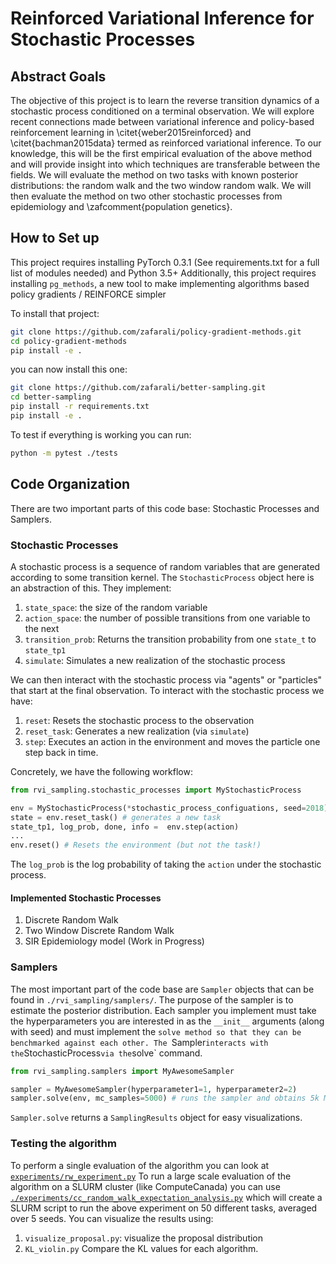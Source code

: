 # Reinforced Variational Inference for Stochastic Processes

## Abstract Goals
The objective of this project is to learn the reverse transition dynamics of a stochastic process conditioned on a terminal observation. We will explore recent connections made between variational inference and policy-based reinforcement learning in \citet{weber2015reinforced} and \citet{bachman2015data} termed as reinforced variational inference. To our knowledge, this will be the first empirical evaluation of the above method and will provide insight into which techniques are transferable between the fields. We will evaluate the method on two tasks with known posterior distributions: the random walk and the two window random walk. We will then evaluate the method on two other stochastic processes from epidemiology and \zafcomment{population genetics}.

## How to Set up

This project requires installing PyTorch 0.3.1 (See requirements.txt for a full list of modules needed) and Python 3.5+
Additionally, this project requires installing `pg_methods`, a new tool to make implementing algorithms based policy gradients / REINFORCE simpler

To install that project:

```bash
git clone https://github.com/zafarali/policy-gradient-methods.git
cd policy-gradient-methods
pip install -e .
```

you can now install this one:

```bash
git clone https://github.com/zafarali/better-sampling.git
cd better-sampling
pip install -r requirements.txt
pip install -e .
```

To test if everything is working you can run:

```bash
python -m pytest ./tests
```

## Code Organization

There are two important parts of this code base: Stochastic Processes and Samplers.

### Stochastic Processes

A stochastic process is a sequence of random variables that are generated according to some transition kernel. The `StochasticProcess` object here is an abstraction of this.
They implement:

1. `state_space`: the size of the random variable 
2. `action_space`: the number of possible transitions from one variable to the next
4. `transition_prob`: Returns the transition probability from one `state_t` to `state_tp1` 
5. `simulate`: Simulates a new realization of the stochastic process

We can then interact with the stochastic process via "agents" or "particles" that start at the final observation. To interact with the stochastic process we have:

1. `reset`: Resets the stochastic process to the observation
2. `reset_task`: Generates a new realization (via `simulate`)
3. `step`: Executes an action in the environment and moves the particle one step back in time.

Concretely, we have the following workflow:

```python
from rvi_sampling.stochastic_processes import MyStochasticProcess

env = MyStochasticProcess(*stochastic_process_configuations, seed=2018)
state = env.reset_task() # generates a new task
state_tp1, log_prob, done, info =  env.step(action)
...
env.reset() # Resets the environment (but not the task!)
```

The `log_prob` is the log probability of taking the `action` under the stochastic process.

#### Implemented Stochastic Processes

1. Discrete Random Walk
2. Two Window Discrete Random Walk
3. SIR Epidemiology model (Work in Progress)

### Samplers

The most important part of the code base are `Sampler` objects that can be found in `./rvi_sampling/samplers/`.
The purpose of the sampler is to estimate the posterior distribution. Each sampler you implement must take the hyperparameters you are interested in as the `__init__` arguments (along with seed) and must implement the `solve
 method so that they can be benchmarked against each other. The `Sampler` interacts with the `StochasticProcess` via the `solve` command.
 
```python
from rvi_sampling.samplers import MyAwesomeSampler

sampler = MyAwesomeSampler(hyperparameter1=1, hyperparameter2=2)
sampler.solve(env, mc_samples=5000) # runs the sampler and obtains 5k MC Samples
```

`Sampler.solve` returns a `SamplingResults` object for easy visualizations.

### Testing the algorithm

To perform a single evaluation of the algorithm you can look at [`experiments/rw_experiment.py`](./experiments/rw_experiment.py)
To run a large scale evaluation of the algorithm on a SLURM cluster (like ComputeCanada) you can use [`./experiments/cc_random_walk_expectation_analysis.py`](./experiments/cc_random_walk_expectation_analysis.py) 
which will create a SLURM script to run the above experiment on 50 different tasks, averaged over 5 seeds.
You can visualize the results using:
1. `visualize_proposal.py`: visualize the proposal distribution
2. `KL_violin.py` Compare the KL values for each algorithm.


